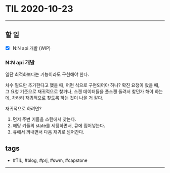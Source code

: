 # TIL 2020-10-23

--------------------------

## 할 일
- [x] N:N api 개발 (WIP)

### N:N api 개발

일단 최적화보다는 기능이라도 구현해야 한다.

차수 필드만 추가한다고 했을 때, 어떤 식으로 구현되어야 하나? 확진 요청이 왔을 때, 그 요청 기준으로 재귀적으로 찾거나, 스캔 데이터들을 풀스캔 돌려서 찾던가 해야 하는데, 차라리 재귀적으로 찾도록 하는 것이 나을 거 같다.

재귀적으로 하려면? 
1. 먼저 주변 키들을 스캔에서 찾는다.
2. 해당 키들의 state를 세팅하면서, 큐에 집어넣는다.
3. 큐에서 꺼내면서 다음 재귀로 넘어간다.


## tags
- \#TIL, \#blog, \#prj, \#swm, \#capstone

--------------------------